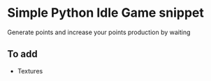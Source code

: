 # Simple Python Idle Game snippet
Generate points and increase your points production by waiting 

## To add 
- Textures 
